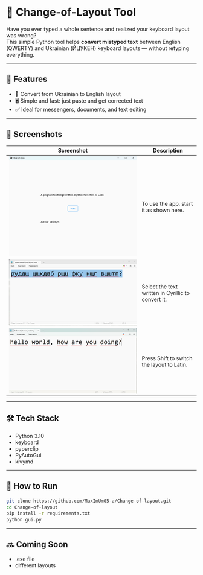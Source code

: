 # 🔄 Change-of-Layout Tool

Have you ever typed a whole sentence and realized your keyboard layout was wrong?  
This simple Python tool helps **convert mistyped text** between English (QWERTY) and Ukrainian (ЙЦУКЕН) keyboard layouts — without retyping everything.

---

## 🚀 Features

- 🔁 Convert from Ukrainian to English layout
- 🖥️ Simple and fast: just paste and get corrected text
- ✅ Ideal for messengers, documents, and text editing

---

## 📸 Screenshots

| Screenshot | Description |
|------------|-------------|
| ![The window of the app](images/window.png) | To use the app, start it as shown here. |
| ![Text in Ukrainian keyboard layout](images/ukrainian.png) | Select the text written in Cyrillic to convert it. |
| ![Text in English keyboard layout](images/english.png) | Press Shift to switch the layout to Latin. |

---

## 🛠️ Tech Stack

- Python 3.10  
- keyboard
- pyperclip
- PyAutoGui
- kivymd

---

## 📂 How to Run

```bash
git clone https://github.com/MaxImUm05-a/Change-of-layout.git
cd Change-of-layout
pip install -r requirements.txt
python gui.py
```

---

## 🔜 Coming Soon

 - .exe file
 - different layouts

